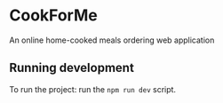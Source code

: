 # CookForMe

An online home-cooked meals ordering web application

## Running development

To run the project: run the `npm run dev` script.

